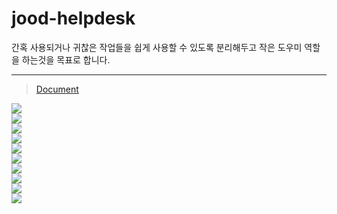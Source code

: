 # jood-helpdesk

간혹 사용되거나 귀찮은 작업들을 쉽게 사용할 수 있도록 분리해두고 작은 도우미 역할을 하는것을 목표로 합니다.

***

 > [Document](https://molgga.github.io/jood-helpdesk)

<a href="https://www.npmjs.com/package/@jood/helpdesk-array" target="_blank"><img src="https://img.shields.io/npm/v/%40jood%2Fhelpdesk-array?style=flat-square&label=%40jood%2Fhelpdesk-array&color=%23ffeb3b%" /></a> \
<a href="https://www.npmjs.com/package/@jood/helpdesk-color" target="_blank"><img src="https://img.shields.io/npm/v/%40jood%2Fhelpdesk-color?style=flat-square&label=%40jood%2Fhelpdesk-color&color=%23bdf4ea" /></a> \
<a href="https://www.npmjs.com/package/@jood/helpdesk-date" target="_blank"><img src="https://img.shields.io/npm/v/%40jood%2Fhelpdesk-date?style=flat-square&label=%40jood%2Fhelpdesk-date&color=%230c343d" /></a> \
<a href="https://www.npmjs.com/package/@jood/helpdesk-functional" target="_blank"><img src="https://img.shields.io/npm/v/%40jood%2Fhelpdesk-functional?style=flat-square&label=%40jood%2Fhelpdesk-functional&color=%23009cde" /></a> \
<a href="https://www.npmjs.com/package/@jood/helpdesk-module" target="_blank"><img src="https://img.shields.io/npm/v/%40jood%2Fhelpdesk-module?style=flat-square&label=%40jood%2Fhelpdesk-module&color=%23333" /></a> \
<a href="https://www.npmjs.com/package/@jood/helpdesk-number" target="_blank"><img src="https://img.shields.io/npm/v/%40jood%2Fhelpdesk-number?style=flat-square&label=%40jood%2Fhelpdesk-number&color=%23ff6600" /></a> \
<a href="https://www.npmjs.com/package/@jood/helpdesk-point" target="_blank"><img src="https://img.shields.io/npm/v/%40jood%2Fhelpdesk-point?style=flat-square&label=%40jood%2Fhelpdesk-point&color=%2325d9b9" /></a> \
<a href="https://www.npmjs.com/package/@jood/helpdesk-react" target="_blank"><img src="https://img.shields.io/npm/v/%40jood%2Fhelpdesk-react?style=flat-square&label=%40jood%2Fhelpdesk-react&color=%23087ea4" /></a> \
<a href="https://www.npmjs.com/package/@jood/helpdesk-string" target="_blank"><img src="https://img.shields.io/npm/v/%40jood%2Fhelpdesk-string?style=flat-square&label=%40jood%2Fhelpdesk-string&color=%2348bf53" /></a> \
<a href="https://www.npmjs.com/package/@jood/helpdesk-types" target="_blank"><img src="https://img.shields.io/npm/v/%40jood%2Fhelpdesk-types?style=flat-square&label=%40jood%2Fhelpdesk-types&color=%23444444" /></a>